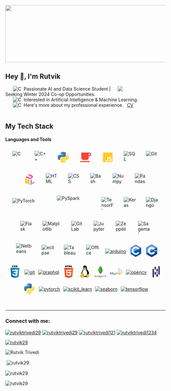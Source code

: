 <p align="center"><img src="https://github.com/rutvik29/portfolio/blob/main/header.png" width="1380px" height="180px"></p>

<h2 align="left">Hey 👋, I'm Rutvik</h2>
<!--Intro Section-->
<img src="https://github.com/rutvik29/portfolio/blob/main/intro.gif" width="30%" align="right">

&nbsp;&nbsp;&nbsp;&nbsp;&nbsp;&nbsp;<img src="https://github.com/rutvik29/portfolio/blob/main/icons/cs.svg" alt="C" width="20" height="20" />&nbsp;&nbsp;Passionate AI and Data Science Student | Seeking Winter 2024 Co-op Opportunities.<br>
&nbsp;&nbsp;&nbsp;&nbsp;&nbsp;&nbsp;<img src="https://github.com/rutvik29/portfolio/blob/main/icons/ai.svg" alt="C" width="20" height="20" />&nbsp;&nbsp;Interested in Artificial Intelligence & Machine Learning.<br>
&nbsp;&nbsp;&nbsp;&nbsp;&nbsp;&nbsp;<img src="https://github.com/rutvik29/portfolio/blob/main/icons/cv.svg" alt="C" width="20" height="20" />&nbsp;&nbsp;Here's more about my professional experience. &nbsp;&nbsp;[CV](https://github.com/rutvik29/portfolio/blob/main/RutvikTrivedi.pdf) <br><br>

<!--Skills Section-->
## My Tech Stack
<p align="left">
  <h4>Languages and Tools</h4>
  <div style="display: flex; justify-content: center; align-items: center; flex-wrap: wrap; gap: 10px;">
    <!-- Add "style="margin: 10px;" to each img tag -->
    <img src="https://github.com/rutvik29/portfolio/blob/main/icons/c.svg" alt="C" width="40" height="40" style="margin: 10px;" />
    <img src="https://github.com/rutvik29/portfolio/blob/main/icons/cpp.svg" alt="C++" width="40" height="40" style="margin: 10px;" />
    <img src="https://github.com/PKief/vscode-material-icon-theme/blob/main/icons/python.svg" alt="python" width="40" height="40" style="margin: 10px;" />
    <img src="https://github.com/PKief/vscode-material-icon-theme/blob/main/icons/java.svg" alt="java" width="40" height="40" style="margin: 10px;" />
    <img src="https://github.com/PKief/vscode-material-icon-theme/blob/main/icons/javascript.svg" alt="javascript" width="40" height="40" style="margin: 10px;" />
    <img src="https://github.com/rutvik29/portfolio/blob/main/icons/mysql.svg" alt="SQL" width="40" height="40" style="margin: 10px;" />
    <img src="https://github.com/rutvik29/portfolio/blob/main/icons/git.svg" alt="Git" width="40" height="40" style="margin: 10px;" />
    <img src="https://github.com/PKief/vscode-material-icon-theme/blob/main/icons/uml.svg" alt="UML" width="40" height="40" style="margin: 10px;" />
    <img src="https://github.com/rutvik29/portfolio/blob/main/icons/html.svg" alt="HTML" width="40" height="40" style="margin: 10px;" />
    <img src="https://github.com/rutvik29/portfolio/blob/main/icons/css.svg" alt="CSS" width="40" height="40" style="margin: 10px;" />
    <img src="https://github.com/rutvik29/portfolio/blob/main/icons/bash1.svg" alt="Bash" width="40" height="40" style="margin: 10px;" />
    <img src="https://github.com/rutvik29/portfolio/blob/main/icons/numpy.svg" alt="Numpy" width="40" height="40" style="margin: 10px;" />
    <img src="https://github.com/rutvik29/portfolio/blob/main/icons/pandas.svg" alt="Pandas" width="40" height="40" style="margin: 10px;" />	
    <img src="https://github.com/rutvik29/portfolio/blob/main/icons/pytorch.png" alt="PyTorch" width="110" height="35" style="margin: 10px;" />
    <img src="https://github.com/rutvik29/portfolio/blob/main/icons/pyspark.png" alt="PySpark" width="110" height="50" style="margin: 10px;" />
    <img src="https://github.com/rutvik29/portfolio/blob/main/icons/tensorflow-tf.svg" alt="TensorFlow" width="40" height="40" style="margin: 10px;" />
    <img src="https://github.com/rutvik29/portfolio/blob/main/icons/keras.svg" alt="Keras" width="40" height="40" style="margin: 10px;" />
    <img src="https://github.com/rutvik29/portfolio/blob/main/icons/django.svg" alt="Django" width="40" height="40" style="margin: 10px;" />
    <img src="https://github.com/rutvik29/portfolio/blob/main/icons/flask.svg" alt="Flask" width="40" height="40" style="margin: 10px;" />
    <img src="https://github.com/rutvik29/portfolio/blob/main/icons/matplotlib.svg" alt="Matplotlib" width="60" height="40" style="margin: 10px;" />
    <img src="https://github.com/rutvik29/portfolio/blob/main/icons/gitlab.svg" alt="GitLab" width="40" height="40" style="margin: 10px;" />
    <img src="https://github.com/rutvik29/portfolio/blob/main/icons/jupyter.png" alt="Jupyter" width="40" height="40" style="margin: 10px;" />
    <img src="https://github.com/rutvik29/portfolio/blob/main/icons/zeppelin.png" alt="Zeppelin" width="40" height="40" style="margin: 10px;" />
    <img src="https://github.com/rutvik29/portfolio/blob/main/icons/sagemaker.png" alt="Sagemaker" width="40" height="40" style="margin: 10px;" />
    <img src="https://github.com/rutvik29/portfolio/blob/main/icons/netbeans.svg" alt="Netbeans" width="50" height="50" style="margin: 10px;" />
    <img src="https://github.com/rutvik29/portfolio/blob/main/icons/eclipse.svg" alt="eclipse" width="40" height="40" style="margin: 10px;" />
    <img src="https://github.com/rutvik29/portfolio/blob/main/icons/tableau.svg" alt="Tableau" width="40" height="40" style="margin: 10px;" />
    <img src="https://github.com/rutvik29/portfolio/blob/main/icons/office.svg" alt="Office" width="40" height="40" style="margin: 10px;" />
    <a href="https://www.arduino.cc/" target="_blank" rel="noreferrer"> <img src="https://cdn.worldvectorlogo.com/logos/arduino-1.svg" alt="arduino" width="40" height="40"/> </a> <a href="https://www.cprogramming.com/" target="_blank" rel="noreferrer"> <img src="https://raw.githubusercontent.com/devicons/devicon/master/icons/c/c-original.svg" alt="c" width="40" height="40"/> </a> <a href="https://www.w3schools.com/cpp/" target="_blank" rel="noreferrer"> <img src="https://raw.githubusercontent.com/devicons/devicon/master/icons/cplusplus/cplusplus-original.svg" alt="cplusplus" width="40" height="40"/> </a> <a href="https://www.w3schools.com/css/" target="_blank" rel="noreferrer"> <img src="https://raw.githubusercontent.com/devicons/devicon/master/icons/css3/css3-original-wordmark.svg" alt="css3" width="40" height="40"/> </a> <a href="https://git-scm.com/" target="_blank" rel="noreferrer"> <img src="https://www.vectorlogo.zone/logos/git-scm/git-scm-icon.svg" alt="git" width="40" height="40"/> </a> <a href="https://graphql.org" target="_blank" rel="noreferrer"> <img src="https://www.vectorlogo.zone/logos/graphql/graphql-icon.svg" alt="graphql" width="40" height="40"/> </a> <a href="https://www.w3.org/html/" target="_blank" rel="noreferrer"> <img src="https://raw.githubusercontent.com/devicons/devicon/master/icons/html5/html5-original-wordmark.svg" alt="html5" width="40" height="40"/> </a> <a href="https://www.linux.org/" target="_blank" rel="noreferrer"> <img src="https://raw.githubusercontent.com/devicons/devicon/master/icons/linux/linux-original.svg" alt="linux" width="40" height="40"/> </a> <a href="https://www.mongodb.com/" target="_blank" rel="noreferrer"> <img src="https://raw.githubusercontent.com/devicons/devicon/master/icons/mongodb/mongodb-original-wordmark.svg" alt="mongodb" width="40" height="40"/> </a> <a href="https://www.mysql.com/" target="_blank" rel="noreferrer"> <img src="https://raw.githubusercontent.com/devicons/devicon/master/icons/mysql/mysql-original-wordmark.svg" alt="mysql" width="40" height="40"/> </a> <a href="https://opencv.org/" target="_blank" rel="noreferrer"> <img src="https://www.vectorlogo.zone/logos/opencv/opencv-icon.svg" alt="opencv" width="40" height="40"/> </a> <a href="https://pandas.pydata.org/" target="_blank" rel="noreferrer"> <img src="https://raw.githubusercontent.com/devicons/devicon/2ae2a900d2f041da66e950e4d48052658d850630/icons/pandas/pandas-original.svg" alt="pandas" width="40" height="40"/> </a> <a href="https://www.python.org" target="_blank" rel="noreferrer"> <img src="https://raw.githubusercontent.com/devicons/devicon/master/icons/python/python-original.svg" alt="python" width="40" height="40"/> </a> <a href="https://pytorch.org/" target="_blank" rel="noreferrer"> <img src="https://www.vectorlogo.zone/logos/pytorch/pytorch-icon.svg" alt="pytorch" width="40" height="40"/> </a> <a href="https://scikit-learn.org/" target="_blank" rel="noreferrer"> <img src="https://upload.wikimedia.org/wikipedia/commons/0/05/Scikit_learn_logo_small.svg" alt="scikit_learn" width="40" height="40"/> </a> <a href="https://seaborn.pydata.org/" target="_blank" rel="noreferrer"> <img src="https://seaborn.pydata.org/_images/logo-mark-lightbg.svg" alt="seaborn" width="40" height="40"/> </a> <a href="https://www.tensorflow.org" target="_blank" rel="noreferrer"> <img src="https://www.vectorlogo.zone/logos/tensorflow/tensorflow-icon.svg" alt="tensorflow" width="40" height="40"/> </a>
</div>
</p><br>


<!--Connect Section-->
<hr>
<p align="center">
<h3 align="left">Connect with me:</h3>
<p align="left">
<a href="https://linkedin.com/in/rutviktrivedi29" target="blank"><img align="center" src="https://raw.githubusercontent.com/rahuldkjain/github-profile-readme-generator/master/src/images/icons/Social/linked-in-alt.svg" alt="rutviktrivedi29" height="30" width="40" /></a>
<a href="https://instagram.com/rutviktrivedi29" target="blank"><img align="center" src="https://raw.githubusercontent.com/rahuldkjain/github-profile-readme-generator/master/src/images/icons/Social/instagram.svg" alt="rutviktrivedi29" height="30" width="40" /></a>
<a href="https://www.hackerrank.com/rutviktrivedi121" target="blank"><img align="center" src="https://raw.githubusercontent.com/rahuldkjain/github-profile-readme-generator/master/src/images/icons/Social/hackerrank.svg" alt="rutviktrivedi121" height="30" width="40" /></a>
<a href="https://www.leetcode.com/rutviktrivedi1234" target="blank"><img align="center" src="https://raw.githubusercontent.com/rahuldkjain/github-profile-readme-generator/master/src/images/icons/Social/leet-code.svg" alt="rutviktrivedi1234" height="30" width="40" /></a>
</p>

<p align="left"> <a href="https://github.com/ryo-ma/github-profile-trophy"><img src="https://github-profile-trophy.vercel.app/?username=rutvik29" alt="rutvik29" /></a> </p>
<!-- Profile Views -->
<p align="left"><img src="https://komarev.com/ghpvc/?username=rutvik29&label=Profile%20views&color=0e75b6&style=flat" alt="Rutvik Trivedi" height=21px/></p>

<p>&nbsp;<img align="center" src="https://github-readme-stats.vercel.app/api?username=rutvik29&show_icons=true&locale=en" alt="rutvik29" /></p>

<p><img align="center" src="https://github-readme-streak-stats.herokuapp.com/?user=rutvik29&" alt="rutvik29" /></p>

<p><img align="center" src="https://github-readme-stats.vercel.app/api/top-langs?username=rutvik29&show_icons=true&locale=en&layout=compact" alt="rutvik29" /></p>

